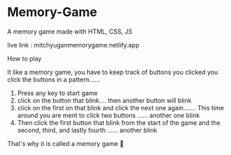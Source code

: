 # Memory-Game

A memory game made with HTML, CSS, JS

live link : mitchyuganmemorygame.netlify.app

How to play

It like a memory game, you have to keep track of buttons you clicked 
you click the buttons in a pattern...... 

1. Press any key to start game
2. click on the button that blink.... then another button will blink
3. click on the first on that blink and click the next one again....... This time around you are ment to click two buttons ...... another one blink 
4. Then click the first button that blink from the start of the game and the second, third, and lastly fourth ...... another blink 

That's why it is called a memory game 🙂
